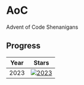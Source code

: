 # AoC

Advent of Code Shenanigans

## Progress

| Year | Stars                                                                                             |
| ---- | ------------------------------------------------------------------------------------------------- |
| 2023 | [![2023](https://img.shields.io/badge/stars%20🌟-12-yellow)](https://adventofcode.com/2023/stats) |
